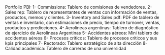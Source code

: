 Portfolio PBI:
1- Commissions: Tablero de comisiones de vendedores.
2- Sales rep: Tablero de representantes de ventas con información de ventas, productos, memos y clientes.
3- Inventory and Sales pdf: PDF de tablero de ventas e inventario, con estimaciones de precio, tiempo de turnover, ventas, productos y predicciones.
4- Aerolineas argentinas: Tablero de diagnóstico de ejercicio de Aerolineas Argentinas
5- Accidentes aéreos: Mini tablero de accidentes aéreos
6- Procesos criticos: Tablero de procesos criticos y sus kpis principales
7- Rectorado: Tablero estratégico de alta dirección
8- Calidad académica: Tablero de carreras de una universidad
